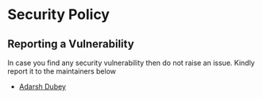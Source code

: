 # Security Policy

## Reporting a Vulnerability

In case you find any security vulnerability then do not raise an issue. Kindly report it to the maintainers below
- [Adarsh Dubey](mailto:dubeyadarshmain@gmail.com)
